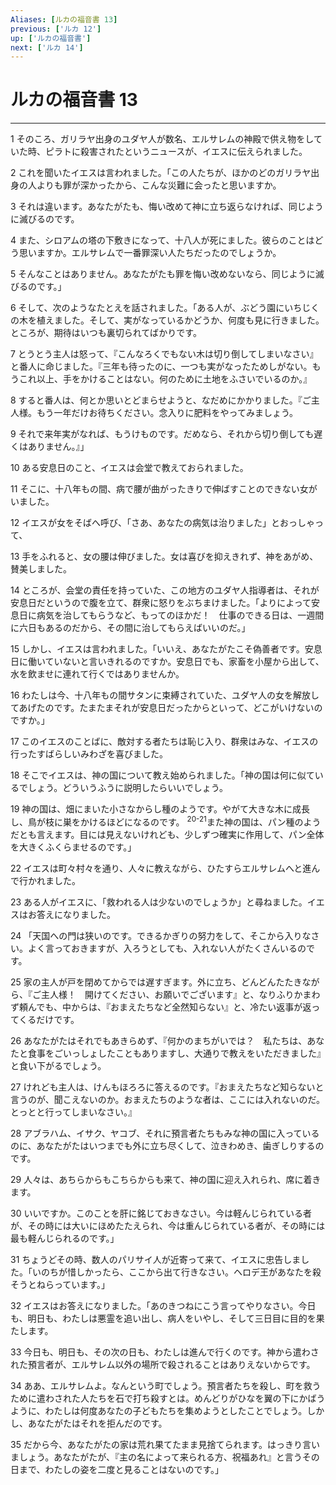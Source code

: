 ```yaml
---
Aliases: [ルカの福音書 13]
previous: ['ルカ 12']
up: ['ルカの福音書']
next: ['ルカ 14']
---
```

# ルカの福音書 13

***




1 
そのころ、ガリラヤ出身のユダヤ人が数名、エルサレムの神殿で供え物をしていた時、ピラトに殺害されたというニュースが、イエスに伝えられました。 



2 
これを聞いたイエスは言われました。「この人たちが、ほかのどのガリラヤ出身の人よりも罪が深かったから、こんな災難に会ったと思いますか。 



3 
それは違います。あなたがたも、悔い改めて神に立ち返らなければ、同じように滅びるのです。 



4 
また、シロアムの塔の下敷きになって、十八人が死にました。彼らのことはどう思いますか。エルサレムで一番罪深い人たちだったのでしょうか。 



5 
そんなことはありません。あなたがたも罪を悔い改めないなら、同じように滅びるのです。」 



6 
そして、次のようなたとえを話されました。「ある人が、ぶどう園にいちじくの木を植えました。そして、実がなっているかどうか、何度も見に行きました。ところが、期待はいつも裏切られてばかりです。 



7 
とうとう主人は怒って、『こんなろくでもない木は切り倒してしまいなさい』と番人に命じました。『三年も待ったのに、一つも実がなったためしがない。もうこれ以上、手をかけることはない。何のために土地をふさいでいるのか。』 



8 
すると番人は、何とか思いとどまらせようと、なだめにかかりました。『ご主人様。もう一年だけお待ちください。念入りに肥料をやってみましょう。 



9 
それで来年実がなれば、もうけものです。だめなら、それから切り倒しても遅くはありません。』」 



10 
ある安息日のこと、イエスは会堂で教えておられました。 



11 
そこに、十八年もの間、病で腰が曲がったきりで伸ばすことのできない女がいました。 



12 
イエスが女をそばへ呼び、「さあ、あなたの病気は治りました」とおっしゃって、 



13 
手をふれると、女の腰は伸びました。女は喜びを抑えきれず、神をあがめ、賛美しました。 



14 
ところが、会堂の責任を持っていた、この地方のユダヤ人指導者は、それが安息日だというので腹を立て、群衆に怒りをぶちまけました。「よりによって安息日に病気を治してもらうなど、もってのほかだ！　仕事のできる日は、一週間に六日もあるのだから、その間に治してもらえばいいのだ。」 



15 
しかし、イエスは言われました。「いいえ、あなたがたこそ偽善者です。安息日に働いていないと言いきれるのですか。安息日でも、家畜を小屋から出して、水を飲ませに連れて行くではありませんか。 



16 
わたしは今、十八年もの間サタンに束縛されていた、ユダヤ人の女を解放してあげたのです。たまたまそれが安息日だったからといって、どこがいけないのですか。」 



17 
このイエスのことばに、敵対する者たちは恥じ入り、群衆はみな、イエスの行ったすばらしいみわざを喜びました。 



18 
そこでイエスは、神の国について教え始められました。「神の国は何に似ているでしょう。どういうふうに説明したらいいでしょう。 



19 
神の国は、畑にまいた小さなからし種のようです。やがて大きな木に成長し、鳥が枝に巣をかけるほどになるのです。 <sup class="versenum">20-21</sup>また神の国は、パン種のようだとも言えます。目には見えないけれども、少しずつ確実に作用して、パン全体を大きくふくらませるのです。」 



22 
イエスは町々村々を通り、人々に教えながら、ひたすらエルサレムへと進んで行かれました。 



23 
ある人がイエスに、「救われる人は少ないのでしょうか」と尋ねました。イエスはお答えになりました。 



24 
「天国への門は狭いのです。できるかぎりの努力をして、そこから入りなさい。よく言っておきますが、入ろうとしても、入れない人がたくさんいるのです。 



25 
家の主人が戸を閉めてからでは遅すぎます。外に立ち、どんどんたたきながら、『ご主人様！　開けてください、お願いでございます』と、なりふりかまわず頼んでも、中からは、『おまえたちなど全然知らない』と、冷たい返事が返ってくるだけです。 



26 
あなたがたはそれでもあきらめず、『何かのまちがいでは？　私たちは、あなたと食事をごいっしょしたこともありますし、大通りで教えをいただきました』と食い下がるでしょう。 



27 
けれども主人は、けんもほろろに答えるのです。『おまえたちなど知らないと言うのが、聞こえないのか。おまえたちのような者は、ここには入れないのだ。とっとと行ってしまいなさい。』 



28 
アブラハム、イサク、ヤコブ、それに預言者たちもみな神の国に入っているのに、あなたがたはいつまでも外に立ち尽くして、泣きわめき、歯ぎしりするのです。 



29 
人々は、あちらからもこちらからも来て、神の国に迎え入れられ、席に着きます。 



30 
いいですか。このことを肝に銘じておきなさい。今は軽んじられている者が、その時には大いにほめたたえられ、今は重んじられている者が、その時には最も軽んじられるのです。」 



31 
ちょうどその時、数人のパリサイ人が近寄って来て、イエスに忠告しました。「いのちが惜しかったら、ここから出て行きなさい。ヘロデ王があなたを殺そうとねらっています。」 



32 
イエスはお答えになりました。「あのきつねにこう言ってやりなさい。今日も、明日も、わたしは悪霊を追い出し、病人をいやし、そして三日目に目的を果たします。 



33 
今日も、明日も、その次の日も、わたしは進んで行くのです。神から遣わされた預言者が、エルサレム以外の場所で殺されることはありえないからです。 



34 
ああ、エルサレムよ。なんという町でしょう。預言者たちを殺し、町を救うために遣わされた人たちを石で打ち殺すとは。めんどりがひなを翼の下にかばうように、わたしは何度あなたの子どもたちを集めようとしたことでしょう。しかし、あなたがたはそれを拒んだのです。 



35 
だから今、あなたがたの家は荒れ果てたまま見捨てられます。はっきり言いましょう。あなたがたが、『主の名によって来られる方、祝福あれ』と言うその日まで、わたしの姿を二度と見ることはないのです。」
